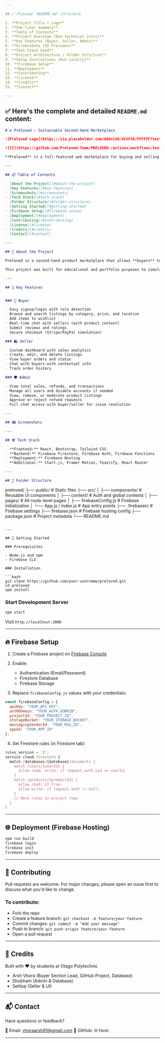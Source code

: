 ```yaml
---

## ✅ Planned `README.md` Structure

1. **Project Title + Logo**
2. **One-liner Summary**
3. **Table of Contents**
4. **Project Overview (Non-technical intro)**
5. **Key Features (Buyer, Seller, Admin)**
6. **Screenshots (UI Previews)**
7. **Tech Stack Used**
8. **Project Architecture / Folder Structure**
9. **Setup Instructions (Run Locally)**
10. **Firebase Setup**
11. **Deployment**
12. **Contributing**
13. **License**
14. **Credits**
15. **Contact**

---
```


## ✅ Here's the complete and detailed `README.md` content:

```markdown
# ♻️ Preloved – Sustainable Second-Hand Marketplace

![Preloved Logo](https://via.placeholder.com/600x150/4CAF50/FFFFFF?text=Preloved)

![CI](https://github.com/Preloved-Team/PRELOVED-/actions/workflows/tests.yml/badge.svg)

**Preloved** is a full-featured web marketplace for buying and selling second-hand goods. Designed with sustainability and community in mind, Preloved connects buyers, sellers, and administrators through a clean, intuitive, and secure platform.

---

## 📋 Table of Contents

- [About the Project](#about-the-project)
- [Key Features](#key-features)
- [Screenshots](#screenshots)
- [Tech Stack](#tech-stack)
- [Folder Structure](#folder-structure)
- [Getting Started](#getting-started)
- [Firebase Setup](#firebase-setup)
- [Deployment](#deployment)
- [Contributing](#contributing)
- [License](#license)
- [Credits](#credits)
- [Contact](#contact)

---

## 📖 About the Project

Preloved is a second-hand product marketplace that allows **buyers** to browse, save, message, and purchase items, **sellers** to list and manage their products and orders, and **admins** to oversee platform activity, earnings, and user accounts.

This project was built for educational and portfolio purposes to simulate a real-world, professional e-commerce application.

---

## 🌟 Key Features


### 👤 Buyer

- Easy signup/login with role detection
- Browse and search listings by category, price, and location
- Add items to wishlist
- Real-time chat with sellers (with product context)
- Submit reviews and ratings
- Secure checkout (Stripe/PayPal simulation)

### 🛍️ Seller

- Custom dashboard with sales analytics
- Create, edit, and delete listings
- View buyer orders and status
- Chat with buyers with contextual info
- Track order history

### 🛡️ Admin

- View total sales, refunds, and transactions
- Manage all users and disable accounts if needed
- View, remove, or moderate product listings
- Approve or reject refund requests
- Full chat access with buyer/seller for issue resolution

---

## 🖼️ Screenshots

---

## 🛠️ Tech Stack

- **Frontend:** React, Bootstrap, Tailwind CSS
- **Backend:** Firebase Firestore, Firebase Auth, Firebase Functions
- **Deployment:** Firebase Hosting
- **Additional:** Chart.js, Framer Motion, Toastify, React Router

---

## 📁 Folder Structure

```

preloved/
├── public/                  # Static files
├── src/
│   ├── components/          # Reusable UI components
│   ├── context/             # Auth and global contexts
│   ├── pages/               # All route-level pages
│   ├── firebaseConfig.js    # Firebase initialization
│   └── App.js / index.js    # App entry points
├── .firebaserc              # Firebase settings
├── firebase.json            # Firebase hosting config
├── package.json             # Project metadata
└── README.md

````

---

## 🚀 Getting Started

### Prerequisites

- Node.js and npm
- Firebase CLI

### Installation

```bash
git clone https://github.com/your-username/preloved.git
cd preloved
npm install
````

### Start Development Server

```bash
npm start
```

Visit `http://localhost:3000`

---

## 🔥 Firebase Setup

1. Create a Firebase project on [Firebase Console](https://console.firebase.google.com/)
2. Enable:

   * Authentication (Email/Password)
   * Firestore Database
   * Firebase Storage
3. Replace `firebaseConfig.js` values with your credentials:

```js
const firebaseConfig = {
  apiKey: "YOUR_API_KEY",
  authDomain: "YOUR_AUTH_DOMAIN",
  projectId: "YOUR_PROJECT_ID",
  storageBucket: "YOUR_STORAGE_BUCKET",
  messagingSenderId: "YOUR_MSG_ID",
  appId: "YOUR_APP_ID"
};
```

4. Set Firestore rules (in Firestore tab):

```js
rules_version = '2';
service cloud.firestore {
  match /databases/{database}/documents {
    match /users/{userId} {
      allow read, write: if request.auth.uid == userId;
    }
    match /products/{productId} {
      allow read: if true;
      allow write: if request.auth != null;
    }
    // More rules in project repo
  }
}
```

---

## 🌐 Deployment (Firebase Hosting)

```bash
npm run build
firebase login
firebase init
firebase deploy
```

---

## 🤝 Contributing

Pull requests are welcome. For major changes, please open an issue first to discuss what you'd like to change.

### To contribute:

* Fork the repo
* Create a feature branch: `git checkout -b feature/your-feature`
* Commit changes: `git commit -m "Add your message"`
* Push to branch: `git push origin feature/your-feature`
* Open a pull request

---

## 🙌 Credits

Built with ❤️ by students at Otago Polytechnic

* Arsh Vhora (Buyer Section Lead, GitHub Project, Database)
* Shubham (Admin & Database)
* Sehbaj (Seller & UI)

---

## 📬 Contact

Have questions or feedback?

📧 Email: vhoraarsh91@gmail.com
🔗 GitHub: 
🌐 Host: 

---

```
